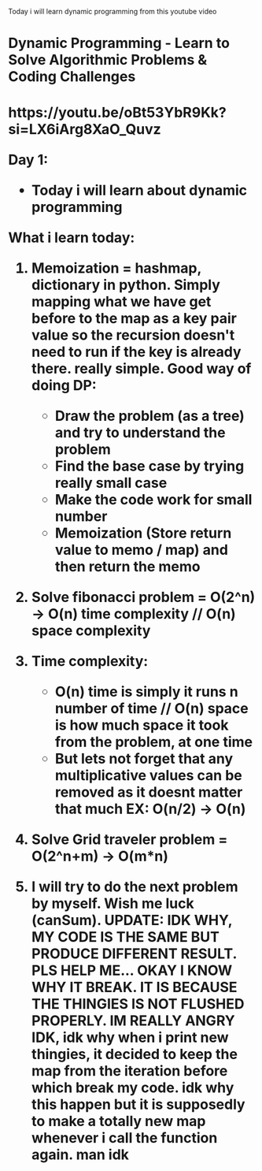 Today i will learn dynamic programming from this youtube video

<h1>Dynamic Programming - Learn to Solve Algorithmic Problems & Coding Challenges<h1/>
https://youtu.be/oBt53YbR9Kk?si=LX6iArg8XaO_Quvz

Day 1:

- Today i will learn about dynamic programming

What i learn today:

1. Memoization = hashmap, dictionary in python. Simply mapping what we have get before to the map as a key pair value so the recursion doesn't need to run if the key is already there. really simple. Good way of doing DP:
   - Draw the problem (as a tree) and try to understand the problem
   - Find the base case by trying really small case
   - Make the code work for small number
   - Memoization (Store return value to memo / map) and then return the memo
2. Solve fibonacci problem = O(2^n) -> O(n) time complexity // O(n) space complexity
3. Time complexity:
   - O(n) time is simply it runs n number of time // O(n) space is how much space it took from the problem, at one time
   - But lets not forget that any multiplicative values can be removed as it doesnt matter that much EX: O(n/2) -> O(n)
4. Solve Grid traveler problem = O(2^n+m) -> O(m\*n)

5. I will try to do the next problem by myself. Wish me luck (canSum). UPDATE: IDK WHY, MY CODE IS THE SAME BUT PRODUCE DIFFERENT RESULT. PLS HELP ME... OKAY I KNOW WHY IT BREAK. IT IS BECAUSE THE THINGIES IS NOT FLUSHED PROPERLY. IM REALLY ANGRY IDK, idk why when i print new thingies, it decided to keep the map from the iteration before which break my code. idk why this happen but it is supposedly to make a totally new map whenever i call the function again. man idk
